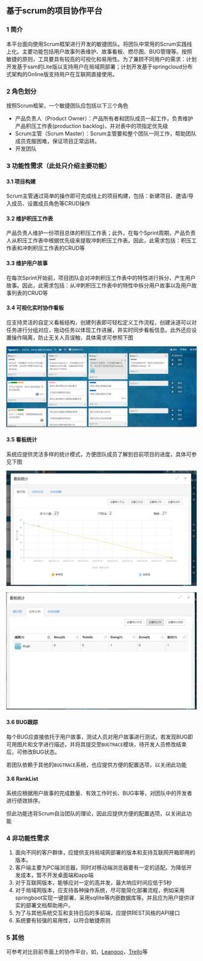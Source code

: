 ## 基于scrum的项目协作平台

### 1 简介

本平台面向使用Scrum框架进行开发的敏捷团队。将团队中常用的Scrum实践线上化。主要功能包括用户故事列表维护、故事看板、燃尽图、BUG管理等。按照敏捷的原则，工具要具有较高的可视化和易用性。为了兼顾不同用户的需求：计划开发基于ssm的Lite版以支持用户在局域网部署；计划开发基于springcloud分布式架构的Online版支持用户在互联网直接使用。

### 2 角色划分

按照Scrum框架，一个敏捷团队应包括以下三个角色

- 产品负责人（Product Owner）：产品所有者和团队成员一起工作，负责维护产品积压工作表(production backlog)，并对表中的项指定优先级
- Scrum主管（Scrum Master）：Scrum主管要和整个团队一同工作，帮助团队成员克服困难，保证项目正常运转。
- 开发团队

### 3 功能性需求（此处只介绍主要功能）

#### 3.1 项目构建

Scrum主管通过简单的操作即可完成线上的项目构建，包括：新建项目、邀请/导入成员、设置成员角色等CRUD操作

#### 3.2 维护积压工作表

产品负责人维护一份项目总体的积压工作表；此外，在每个Sprint周期，产品负责人从积压工作表中根据优先级来提取冲刺积压工作表。因此，此需求包括：积压工作表和冲刺积压工作表的CRUD等

#### 3.3 维护用户故事

在每次Sprint开始前，项目团队会对冲刺积压工作表中的特性进行拆分，产生用户故事。因此，此需求包括：从冲刺积压工作表中的特性中拆分用户故事以及用户故事列表的CRUD等

#### 3.4 可视化实时协作看板

应支持灵活的自定义看板结构，创建列表即可轻松定义工作流程，创建泳道可以对任务进行分组对应，拖动任务以体现工作进展，并实时同步看板信息。此外还应设置操作隔离，防止无关人员误触，具体需求可参照下图

![](src/200217_0.png)

#### 3.5 看板统计

系统应提供灵活多样的统计模式，方便团队成员了解到目前项目的进度，具体可参见下图

![](src/200217_1.png)

![](src/200217_2.png)

#### 3.6 BUG跟踪

每个BUG应直接依托于用户故事，测试人员对用户故事进行测试，若发现BUG即可用图片和文字进行描述，并将其提交至`BUGTRACE`模块，待开发人员修改结束后，可修改BUG状态。

若团队依赖于其他的`BUGTRACE`系统，也应提供方便的配置选项，以关闭此功能

#### 3.6 RankList

系统应根据用户故事的完成数量、有效工作时长、BUG率等，对团队中的开发者进行绩效排序。

但此功能违背Scrum自治团队的理论，因此应提供方便的配置选项，以关闭此功能

### 4 非功能性需求

1. 面向不同的客户群体，应提供支持局域网部署的版本和支持互联网开箱即用的版本。
2. 客户端主要为PC端浏览器，同时对移动端浏览器要有一定的适配。为降低开发成本，暂不开发桌面端和app端
3. 对于互联网版本，能够应对一定的高并发，最大响应时间应低于5秒
4. 对于局域网版本，应支持各种操作系统，尽可能简化部署流程，例如采用springboot实现一键部署、采用sqllite等内嵌数据库等。并且应为用户提供详实的部署文档帮助用户。
4. 为了与其他系统交互和支持日后的多前端，应提供REST风格的API接口
5. 系统要有较强的易用性，以符合敏捷原则

### 5 其他

可参考对比目前市面上的协作平台，如，[Leangoo](https://www.leangoo.com/)，[Trello](https://trello.com/)等